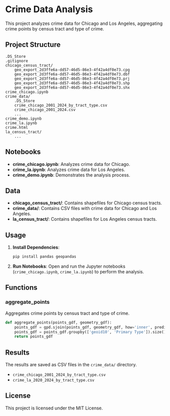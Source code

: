# Crime Data Analysis
This project analyzes crime data for Chicago and Los Angeles, aggregating crime points by census tract and type of crime.

## Project Structure

```
.DS_Store
.gitignore
chicago_census_tract/
    geo_export_2d3ffe6a-dd57-46d5-86e3-4f42a4df0e73.cpg
    geo_export_2d3ffe6a-dd57-46d5-86e3-4f42a4df0e73.dbf
    geo_export_2d3ffe6a-dd57-46d5-86e3-4f42a4df0e73.prj
    geo_export_2d3ffe6a-dd57-46d5-86e3-4f42a4df0e73.shp
    geo_export_2d3ffe6a-dd57-46d5-86e3-4f42a4df0e73.shx
crime_chicago.ipynb
crime_data/
    .DS_Store
    crime_chicago_2001_2024_by_tract_type.csv
    crime_chicago_2001_2024.csv
    ...
crime_demo.ipynb
crime_la.ipynb
crime.html
la_census_tract/
    ...
```

## Notebooks

- **crime_chicago.ipynb**: Analyzes crime data for Chicago.
- **crime_la.ipynb**: Analyzes crime data for Los Angeles.
- **crime_demo.ipynb**: Demonstrates the analysis process.

## Data

- **chicago_census_tract/**: Contains shapefiles for Chicago census tracts.
- **crime_data/**: Contains CSV files with crime data for Chicago and Los Angeles.
- **la_census_tract/**: Contains shapefiles for Los Angeles census tracts.

## Usage

1. **Install Dependencies**:
    ```sh
    pip install pandas geopandas
    ```

2. **Run Notebooks**:
    Open and run the Jupyter notebooks (`crime_chicago.ipynb`, `crime_la.ipynb`) to perform the analysis.

## Functions

### aggregate_points

Aggregates crime points by census tract and type of crime.

```python
def aggregate_points(points_gdf, geometry_gdf):
    points_gdf = gpd.sjoin(points_gdf, geometry_gdf, how='inner', predicate='within')
    points_gdf = points_gdf.groupby(['geoid10', 'Primary Type']).size().reset_index(name='count')
    return points_gdf
```

## Results

The results are saved as CSV files in the `crime_data/` directory.

- `crime_chicago_2001_2024_by_tract_type.csv`
- `crime_la_2020_2024_by_tract_type.csv`

## License

This project is licensed under the MIT License.